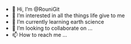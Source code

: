 - 👋 Hi, I’m @RouniGit
- 👀 I’m interested in all the things life give to me
- 🌱 I’m currently learning earth science
- 💞️ I’m looking to collaborate on ...
- 📫 How to reach me ...

<!---
RouniGit/RouniGit is a ✨ special ✨ repository because its `README.md` (this file) appears on your GitHub profile.
You can click the Preview link to take a look at your changes.
--->
